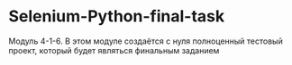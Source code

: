 # Selenium-Python-final-task
Модуль 4-1-6. В этом модуле создаётся с нуля полноценный тестовый проект, который будет являться финальным заданием
